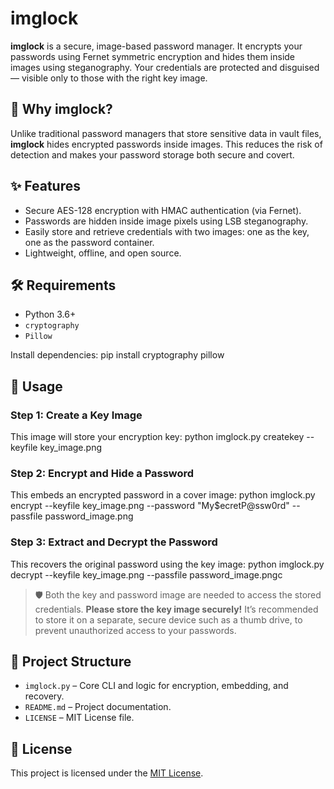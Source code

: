 # imglock

**imglock** is a secure, image-based password manager. It encrypts your passwords using Fernet symmetric encryption and hides them inside images using steganography. Your credentials are protected and disguised — visible only to those with the right key image.

## 🔐 Why imglock?

Unlike traditional password managers that store sensitive data in vault files, **imglock** hides encrypted passwords inside images. This reduces the risk of detection and makes your password storage both secure and covert.

## ✨ Features

- Secure AES-128 encryption with HMAC authentication (via Fernet).
- Passwords are hidden inside image pixels using LSB steganography.
- Easily store and retrieve credentials with two images: one as the key, one as the password container.
- Lightweight, offline, and open source.

## 🛠 Requirements

- Python 3.6+
- `cryptography`
- `Pillow`

Install dependencies:
pip install cryptography pillow

## 🚀 Usage

### Step 1: Create a Key Image
This image will store your encryption key:
python imglock.py createkey --keyfile key_image.png

### Step 2: Encrypt and Hide a Password
This embeds an encrypted password in a cover image:
python imglock.py encrypt --keyfile key_image.png --password "My$ecretP@ssw0rd" --passfile password_image.png

### Step 3: Extract and Decrypt the Password
This recovers the original password using the key image:
python imglock.py decrypt --keyfile key_image.png --passfile password_image.pngc

> 🛡️ Both the key and password image are needed to access the stored credentials. **Please store the key image securely!** It’s recommended to store it on a separate, secure device such as a thumb drive, to prevent unauthorized access to your passwords.

## 📁 Project Structure

- `imglock.py` – Core CLI and logic for encryption, embedding, and recovery.
- `README.md` – Project documentation.
- `LICENSE` – MIT License file.

## 📄 License

This project is licensed under the [MIT License](LICENSE).
